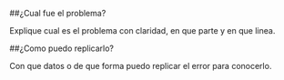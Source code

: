 ##¿Cual fue el problema?

Explique cual es el problema con claridad, en que parte y en que linea.

##¿Como puedo replicarlo?

Con que datos o de que forma puedo replicar el error para conocerlo.
